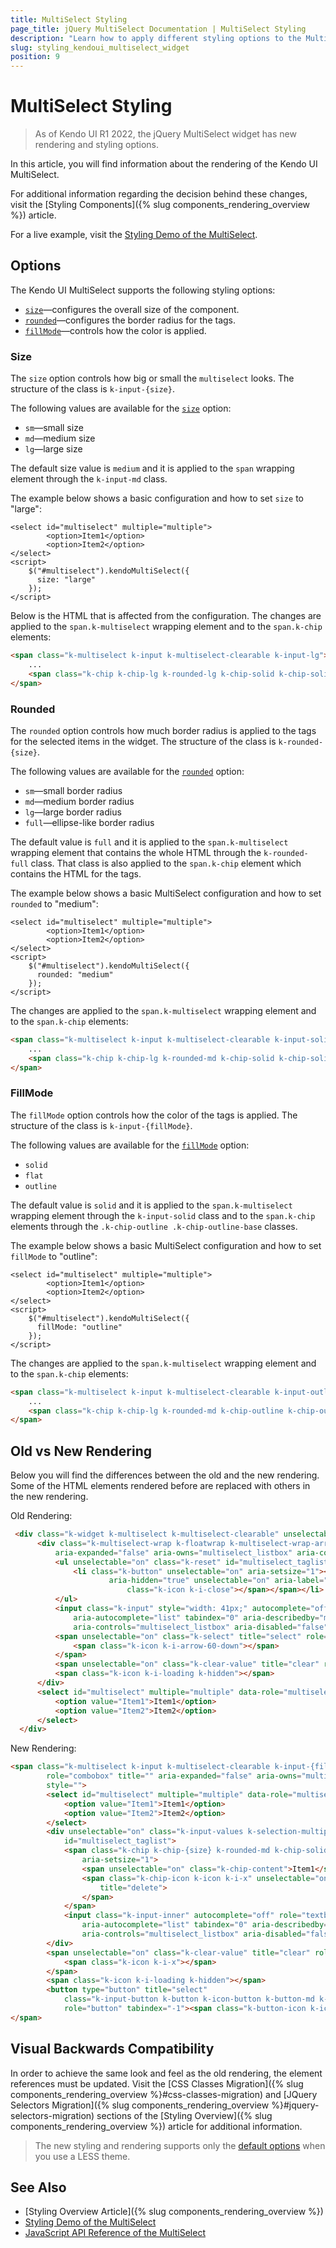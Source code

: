 ```yaml
---
title: MultiSelect Styling
page_title: jQuery MultiSelect Documentation | MultiSelect Styling
description: "Learn how to apply different styling options to the MultiSelect widget."
slug: styling_kendoui_multiselect_widget
position: 9
---
```


# MultiSelect Styling

> As of Kendo UI R1 2022, the jQuery MultiSelect widget has new rendering and styling options. 

In this article, you will find information about the rendering of the Kendo UI MultiSelect.

For additional information regarding the decision behind these changes, visit the [Styling Components]({% slug components_rendering_overview %}) article.

For a live example, visit the [Styling Demo of the MultiSelect](https://demos.telerik.com/kendo-ui/multiselect/styling).

## Options

The Kendo UI MultiSelect supports the following styling options:

- [`size`](#size)—configures the overall size of the component.
- [`rounded`](#rounded)—configures the border radius for the tags.
- [`fillMode`](#fillMode)—controls how the color is applied.

### Size

The `size` option controls how big or small the `multiselect` looks. The structure of the class is `k-input-{size}`.

The following values are available for the [`size`](/api/javascript/ui/multiselect/configuration/size) option:

- `sm`—small size
- `md`—medium size
- `lg`—large size

The default size value is `medium` and it is applied to the `span` wrapping element through the `k-input-md` class.

The example below shows a basic configuration and how to set `size` to "large":

```dojo
<select id="multiselect" multiple="multiple">
        <option>Item1</option>
        <option>Item2</option>
</select>
<script>
    $("#multiselect").kendoMultiSelect({
      size: "large"
    });
</script>
```

Below is the HTML that is affected from the configuration. The changes are applied to the `span.k-multiselect` wrapping element and to the `span.k-chip` elements:

```html
<span class="k-multiselect k-input k-multiselect-clearable k-input-lg">
    ...
    <span class="k-chip k-chip-lg k-rounded-lg k-chip-solid k-chip-solid-base" aria-setsize="2"></span>
</span>
```

### Rounded

The `rounded` option controls how much border radius is applied to the tags for the selected items in the widget. The structure of the class is `k-rounded-{size}`.

The following values are available for the [`rounded`](/api/javascript/ui/multiselect/configuration/rounded) option:

- `sm`—small border radius
- `md`—medium border radius
- `lg`—large border radius
- `full`—ellipse-like border radius

The default value is `full` and it is applied to the `span.k-multiselect` wrapping element that contains the whole HTML through the `k-rounded-full` class. That class is also applied to the `span.k-chip` element which contains the HTML for the tags.

The example below shows a basic MultiSelect configuration and how to set `rounded` to "medium":

```dojo
<select id="multiselect" multiple="multiple">
        <option>Item1</option>
        <option>Item2</option>
</select>
<script>
    $("#multiselect").kendoMultiSelect({
      rounded: "medium"
    });
</script>
```
The changes are applied to the `span.k-multiselect` wrapping element and to the `span.k-chip` elements:

```html
<span class="k-multiselect k-input k-multiselect-clearable k-input-solid k-input-lg k-rounded-md">
    ...
    <span class="k-chip k-chip-lg k-rounded-md k-chip-solid k-chip-solid-base" aria-setsize="2"></span>
</span>
```

### FillMode

The `fillMode` option controls how the color of the tags is applied. The structure of the class is `k-input-{fillMode}`.

The following values are available for the [`fillMode`](/api/javascript/ui/multiselect/configuration/fillMode) option:

- `solid`
- `flat`
- `outline`

The default value is `solid` and it is applied to the `span.k-multiselect` wrapping element through the `k-input-solid` class and to the `span.k-chip` elements through the `.k-chip-outline .k-chip-outline-base` classes.

The example below shows a basic MultiSelect configuration and how to set `fillMode` to "outline":

```dojo
<select id="multiselect" multiple="multiple">
        <option>Item1</option>
        <option>Item2</option>
</select>
<script>
    $("#multiselect").kendoMultiSelect({
      fillMode: "outline"
    });
</script>
```
The changes are applied to the `span.k-multiselect` wrapping element and to the `span.k-chip` elements:

```html
<span class="k-multiselect k-input k-multiselect-clearable k-input-outline k-input-lg k-rounded-md">
    ...
    <span class="k-chip k-chip-lg k-rounded-md k-chip-outline k-chip-outline-base" aria-setsize="2"></span>
</span>
```

## Old vs New Rendering

Below you will find the differences between the old and the new rendering. Some of the HTML elements rendered before are replaced with others in the new rendering.

Old Rendering:

```html
 <div class="k-widget k-multiselect k-multiselect-clearable" unselectable="on" title="" style="">
      <div class="k-multiselect-wrap k-floatwrap k-multiselect-wrap-arrow" unselectable="on" role="combobox"
          aria-expanded="false" aria-owns="multiselect_listbox" aria-controls="multiselect_listbox">
          <ul unselectable="on" class="k-reset" id="multiselect_taglist">
              <li class="k-button" unselectable="on" aria-setsize="1"><span unselectable="on">Item1</span><span
                      aria-hidden="true" unselectable="on" aria-label="delete" title="delete" class="k-select"><span
                          class="k-icon k-i-close"></span></span></li>
          </ul>
          <input class="k-input" style="width: 41px;" autocomplete="off" role="textbox" title=""
              aria-autocomplete="list" tabindex="0" aria-describedby="multiselect_taglist"
              aria-controls="multiselect_listbox" aria-disabled="false" aria-readonly="false" aria-busy="false">
          <span unselectable="on" class="k-select" title="select" role="button" tabindex="-1">
              <span class="k-icon k-i-arrow-60-down"></span>
          </span>
          <span unselectable="on" class="k-clear-value" title="clear" role="button" tabindex="-1"><span class="k-icon k-i-x"></span></span>
          <span class="k-icon k-i-loading k-hidden"></span>
      </div>
      <select id="multiselect" multiple="multiple" data-role="multiselect" style="display: none;">
          <option value="Item1">Item1</option>
          <option value="Item2">Item2</option>
      </select>
  </div>
```

New Rendering:

```html
<span class="k-multiselect k-input k-multiselect-clearable k-input-{fillMode} k-input-{size} k-rounded-{rounded}" unselectable="on"
        role="combobox" title="" aria-expanded="false" aria-owns="multiselect_listbox" aria-controls="multiselect_listbox"
        style="">
        <select id="multiselect" multiple="multiple" data-role="multiselect" style="display: none;">
            <option value="Item1">Item1</option>
            <option value="Item2">Item2</option>
        </select>
        <div unselectable="on" class="k-input-values k-selection-multiple k-chip-list k-chip-list-{size}"
            id="multiselect_taglist">
            <span class="k-chip k-chip-{size} k-rounded-md k-chip-solid k-chip-solid-base"
                aria-setsize="1">
                <span unselectable="on" class="k-chip-content">Item1</span>
                <span class="k-chip-icon k-icon k-i-x" unselectable="on" aria-hidden="true" aria-label="delete"
                    title="delete">
                </span>
            </span>
            <input class="k-input-inner" autocomplete="off" role="textbox" title=""
                aria-autocomplete="list" tabindex="0" aria-describedby="multiselect_taglist"
                aria-controls="multiselect_listbox" aria-disabled="false" aria-readonly="false" aria-busy="false">
        </div>
        <span unselectable="on" class="k-clear-value" title="clear" role="button" tabindex="-1">
            <span class="k-icon k-i-x"></span>
        </span>
        <span class="k-icon k-i-loading k-hidden"></span>
        <button type="button" title="select"
            class="k-input-button k-button k-icon-button k-button-md k-button-solid k-button-solid-base k-multiselect-toggle-button"
            role="button" tabindex="-1"><span class="k-button-icon k-icon k-i-arrow-s"></span></button>
</span>
```

## Visual Backwards Compatibility

In order to achieve the same look and feel as the old rendering, the element references must be updated. Visit the [CSS Classes Migration]({% slug components_rendering_overview %}#css-classes-migration) and [JQuery Selectors Migration]({% slug components_rendering_overview %}#jquery-selectors-migration) sections of the [Styling Overview]({% slug components_rendering_overview %}) article for additional information.

> The new styling and rendering supports only the [default options](#options) when you use a LESS theme.

## See Also

* [Styling Overview Article]({% slug components_rendering_overview %})
* [Styling Demo of the MultiSelect](https://demos.telerik.com/kendo-ui/multiselect/styling)
* [JavaScript API Reference of the MultiSelect](/api/javascript/ui/multiselect)